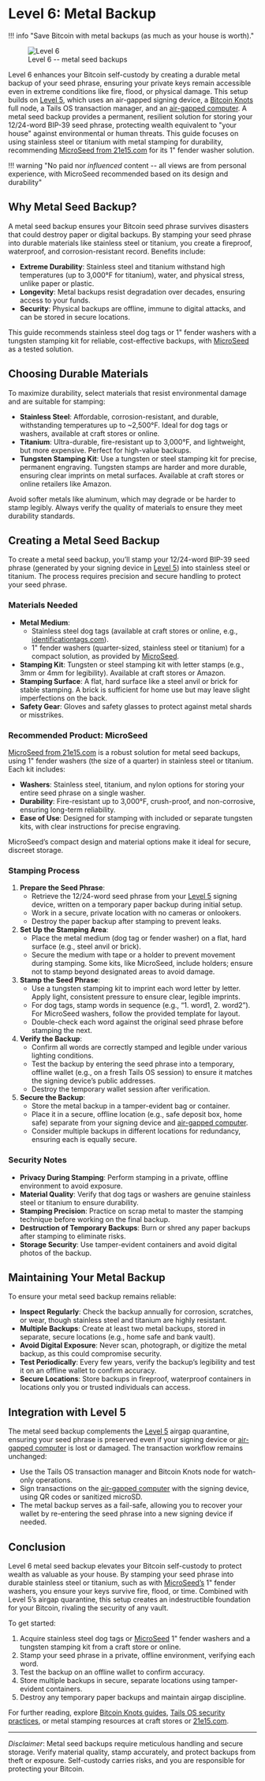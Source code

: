 # Level 6: Metal Backup

!!! info "Save Bitcoin with metal backups (as much as your house is worth)."
    <figure markdown>
    ![Level 6](/images/levels-Level-6.drawio.png)
      <figcaption>Level 6 -- metal seed backups</figcaption>
    </figure>

Level 6 enhances your Bitcoin self-custody by creating a durable metal backup of your seed phrase, ensuring your private keys remain accessible even in extreme conditions like fire, flood, or physical damage. This setup builds on [Level 5](../level-5), which uses an air-gapped signing device, a [Bitcoin Knots](https://bitcoinknots.org/) full node, a Tails OS transaction manager, and an [air-gapped computer](../appendix/airgapped-computer.md). A metal seed backup provides a permanent, resilient solution for storing your 12/24-word BIP-39 seed phrase, protecting wealth equivalent to "your house" against environmental or human threats. This guide focuses on using stainless steel or titanium with metal stamping for durability, recommending [MicroSeed from 21e15.com](https://21e15.com/) for its 1" fender washer solution.

!!! warning "No paid nor *influenced* content -- all views are from personal experience, with MicroSeed recommended based on its design and durability"

## Why Metal Seed Backup?

A metal seed backup ensures your Bitcoin seed phrase survives disasters that could destroy paper or digital backups. By stamping your seed phrase into durable materials like stainless steel or titanium, you create a fireproof, waterproof, and corrosion-resistant record. Benefits include:

- **Extreme Durability**: Stainless steel and titanium withstand high temperatures (up to 3,000°F for titanium), water, and physical stress, unlike paper or plastic.
- **Longevity**: Metal backups resist degradation over decades, ensuring access to your funds.
- **Security**: Physical backups are offline, immune to digital attacks, and can be stored in secure locations.

This guide recommends stainless steel dog tags or 1" fender washers with a tungsten stamping kit for reliable, cost-effective backups, with [MicroSeed](https://21e15.com/) as a tested solution.

## Choosing Durable Materials

To maximize durability, select materials that resist environmental damage and are suitable for stamping:

- **Stainless Steel**: Affordable, corrosion-resistant, and durable, withstanding temperatures up to ~2,500°F. Ideal for dog tags or washers, available at craft stores or online.[](https://identificationtags.com/blank-stainless-steel-wholesale-pet-tags/)
- **Titanium**: Ultra-durable, fire-resistant up to 3,000°F, and lightweight, but more expensive. Perfect for high-value backups.
- **Tungsten Stamping Kit**: Use a tungsten or steel stamping kit for precise, permanent engraving. Tungsten stamps are harder and more durable, ensuring clear imprints on metal surfaces. Available at craft stores or online retailers like Amazon.[](https://www.amazon.com/Stainless-Stamping-Machine-Printing-Embossed/dp/B07WSFFJDF)

Avoid softer metals like aluminum, which may degrade or be harder to stamp legibly. Always verify the quality of materials to ensure they meet durability standards.

## Creating a Metal Seed Backup

To create a metal seed backup, you’ll stamp your 12/24-word BIP-39 seed phrase (generated by your signing device in [Level 5](../level-5)) into stainless steel or titanium. The process requires precision and secure handling to protect your seed phrase.

### Materials Needed
- **Metal Medium**:
    - Stainless steel dog tags (available at craft stores or online, e.g., [identificationtags.com](https://identificationtags.com/)).[](https://identificationtags.com/blank-stainless-steel-wholesale-pet-tags/)
    - 1" fender washers (quarter-sized, stainless steel or titanium) for a compact solution, as provided by [MicroSeed](https://21e15.com/).[](https://www.21e15.com)
- **Stamping Kit**: Tungsten or steel stamping kit with letter stamps (e.g., 3mm or 4mm for legibility). Available at craft stores or Amazon.[](https://www.amazon.com/Stainless-Stamping-Machine-Printing-Embossed/dp/B07WSFFJDF)
- **Stamping Surface**: A flat, hard surface like a steel anvil or brick for stable stamping. A brick is sufficient for home use but may leave slight imperfections on the back.[](https://craftknife.blogspot.com/2017/11/how-to-metal-stamp-dog-tags.html)
- **Safety Gear**: Gloves and safety glasses to protect against metal shards or misstrikes.

### Recommended Product: MicroSeed
[MicroSeed from 21e15.com](https://21e15.com/) is a robust solution for metal seed backups, using 1" fender washers (the size of a quarter) in stainless steel or titanium. Each kit includes:

- **Washers**: Stainless steel, titanium, and nylon options for storing your entire seed phrase on a single washer.
- **Durability**: Fire-resistant up to 3,000°F, crush-proof, and non-corrosive, ensuring long-term reliability.
- **Ease of Use**: Designed for stamping with included or separate tungsten kits, with clear instructions for precise engraving.

MicroSeed’s compact design and material options make it ideal for secure, discreet storage.[](https://www.21e15.com)

### Stamping Process
1. **Prepare the Seed Phrase**:
    - Retrieve the 12/24-word seed phrase from your [Level 5](../level-5) signing device, written on a temporary paper backup during initial setup.
    - Work in a secure, private location with no cameras or onlookers.
    - Destroy the paper backup after stamping to prevent leaks.
2. **Set Up the Stamping Area**:
    - Place the metal medium (dog tag or fender washer) on a flat, hard surface (e.g., steel anvil or brick).
    - Secure the medium with tape or a holder to prevent movement during stamping. Some kits, like MicroSeed, include holders; ensure not to stamp beyond designated areas to avoid damage.[](https://www.amazon.com/Stainless-Stamping-Machine-Printing-Embossed/dp/B07WSFFJDF)
3. **Stamp the Seed Phrase**:
    - Use a tungsten stamping kit to imprint each word letter by letter. Apply light, consistent pressure to ensure clear, legible imprints.[](https://www.amazon.com/Stainless-Stamping-Machine-Printing-Embossed/dp/B07WSFFJDF)
    - For dog tags, stamp words in sequence (e.g., “1. word1, 2. word2”). For MicroSeed washers, follow the provided template for layout.
    - Double-check each word against the original seed phrase before stamping the next.
4. **Verify the Backup**:
    - Confirm all words are correctly stamped and legible under various lighting conditions.
    - Test the backup by entering the seed phrase into a temporary, offline wallet (e.g., on a fresh Tails OS session) to ensure it matches the signing device’s public addresses.
    - Destroy the temporary wallet session after verification.
5. **Secure the Backup**:
    - Store the metal backup in a tamper-evident bag or container.
    - Place it in a secure, offline location (e.g., safe deposit box, home safe) separate from your signing device and [air-gapped computer](../appendix/airgapped-computer.md).
    - Consider multiple backups in different locations for redundancy, ensuring each is equally secure.

### Security Notes
- **Privacy During Stamping**: Perform stamping in a private, offline environment to avoid exposure.
- **Material Quality**: Verify that dog tags or washers are genuine stainless steel or titanium to ensure durability.[](https://identificationtags.com/blank-stainless-steel-wholesale-pet-tags/)
- **Stamping Precision**: Practice on scrap metal to master the stamping technique before working on the final backup.[](https://craftknife.blogspot.com/2017/11/how-to-metal-stamp-dog-tags.html)
- **Destruction of Temporary Backups**: Burn or shred any paper backups after stamping to eliminate risks.
- **Storage Security**: Use tamper-evident containers and avoid digital photos of the backup.

## Maintaining Your Metal Backup

To ensure your metal seed backup remains reliable:

- **Inspect Regularly**: Check the backup annually for corrosion, scratches, or wear, though stainless steel and titanium are highly resistant.
- **Multiple Backups**: Create at least two metal backups, stored in separate, secure locations (e.g., home safe and bank vault).
- **Avoid Digital Exposure**: Never scan, photograph, or digitize the metal backup, as this could compromise security.
- **Test Periodically**: Every few years, verify the backup’s legibility and test it on an offline wallet to confirm accuracy.
- **Secure Locations**: Store backups in fireproof, waterproof containers in locations only you or trusted individuals can access.

## Integration with Level 5

The metal seed backup complements the [Level 5](../level-5) airgap quarantine, ensuring your seed phrase is preserved even if your signing device or [air-gapped computer](../appendix/airgapped-computer.md) is lost or damaged. The transaction workflow remains unchanged:

- Use the Tails OS transaction manager and Bitcoin Knots node for watch-only operations.
- Sign transactions on the [air-gapped computer](../appendix/airgapped-computer.md) with the signing device, using QR codes or sanitized microSD.
- The metal backup serves as a fail-safe, allowing you to recover your wallet by re-entering the seed phrase into a new signing device if needed.

## Conclusion

Level 6 metal seed backup elevates your Bitcoin self-custody to protect wealth as valuable as your house. By stamping your seed phrase into durable stainless steel or titanium, such as with [MicroSeed’s](https://21e15.com/) 1" fender washers, you ensure your keys survive fire, flood, or time. Combined with Level 5’s airgap quarantine, this setup creates an indestructible foundation for your Bitcoin, rivaling the security of any vault.

To get started:

1. Acquire stainless steel dog tags or [MicroSeed](https://21e15.com/) 1" fender washers and a tungsten stamping kit from a craft store or online.
2. Stamp your seed phrase in a private, offline environment, verifying each word.
3. Test the backup on an offline wallet to confirm accuracy.
4. Store multiple backups in secure, separate locations using tamper-evident containers.
5. Destroy any temporary paper backups and maintain airgap discipline.

For further reading, explore [Bitcoin Knots guides](https://bitcoinknots.org/), [Tails OS security practices](https://tails.boum.org/), or metal stamping resources at craft stores or [21e15.com](https://21e15.com/).

---

*Disclaimer*: Metal seed backups require meticulous handling and secure storage. Verify material quality, stamp accurately, and protect backups from theft or exposure. Self-custody carries risks, and you are responsible for protecting your Bitcoin.








































